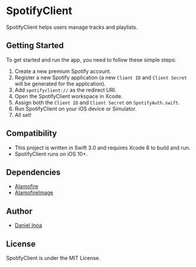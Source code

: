# SpotifyClient

SpotifyClient helps users manage tracks and playlists.

## Getting Started

To get started and run the app, you need to follow these simple steps:

1. Create a new premium Spotify account.
2. Register a new Spotify application (a new `Client ID` and `Client Secret` will be generated for the application).
3. Add `spotifyclient://` as the redirect URI.
1. Open the SpotifyClient workspace in Xcode.
4. Assign both the `Client ID` and `Client Secret` on `SpotifyAuth.swift`.
5. Run SpotifyClient on your iOS device or Simulator.
6. All set!

## Compatibility

* This project is written in Swift 3.0 and requires Xcode 8 to build and run.
* SpotifyClient runs on iOS 10+.

## Dependencies

* [Alamofire](https://github.com/Alamofire/Alamofire)
* [AlamofireImage](https://github.com/Alamofire/AlamofireImage)

## Author

* [Daniel Inoa](https://twitter.com/danielinoa_)

## License

SpotifyClient is under the MIT License.
